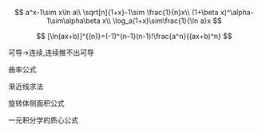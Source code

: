 $$
a^x-1\sim x\ln a\\
\sqrt[n]{1+x}-1\sim \frac{1}{n}x\\
(1+\beta x)^\alpha-1\sim\alpha\beta x\\
\log_a(1+x)\sim\frac{1}{\ln a}x
$$

$$
[\ln(ax+b)]^{(n)}=(-1)^{n-1}(n-1)!\frac{a^n}{(ax+b)^n}
$$



可导->连续,连续推不出可导

曲率公式

渐近线求法

旋转体侧面积公式

一元积分学的质心公式
